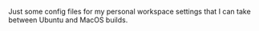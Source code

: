 Just some config files for my personal workspace settings that I can take between Ubuntu and MacOS builds. 
